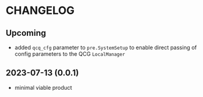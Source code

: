 CHANGELOG
=========

[//]: # (For more details refer to the [documentation]&#40;&#41;.)

Upcoming
--------
* added `qcq_cfg` parameter to `pre.SystemSetup` to enable direct passing of config parameters to the QCG `LocalManager`

2023-07-13 (0.0.1)
-----------------
* minimal viable product
